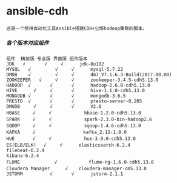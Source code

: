 # ansible-cdh
    这是一个使用自动化工具Ansible搭建CDH+公版hadoop集群的脚本。

##### 各个版本对应组件
    组件	精装版	专业版	界面版	组件版本
    JDK	  √	      √	    √	   jdk-8u102
    MYSQL	√	      √	    √	   mysql-5.7.22
    DMDB	√	      √	    √	   dm7_V7.1.6.3-Build(2017.08.08)
    ZOOKEEPER	√	  √	    √	   zookeeper-3.4.5-cdh5.13.0
    HADOOP	√	    √	    √	   hadoop-2.6.0-cdh5.13.0
    HIVE	  √	    √	    √	   hive-1.1.0-cdh5.13.0
    MONGODB	√	    √	    √	   mongodb-3.6.5
    PRESTO	√	    √	    √	   presto-server-0.205
    DMUDB	  √	    √	    √	   V2.0
    HBASE	　√	   √	        hbase-1.2.0-cdh5.13.0
    SPARK	　√	   √	        spark-2.3.0-bin-hadoop2.6
    SQOOP	　√	   √	        sqoop-1.4.6-cdh5.13.0
    KAFKA	　√	　	           kafka_2.12-1.0.0
    HUE	　	 √	   √	        hue-3.9.0-cdh5.13.0
    ES(ELB/ELK)	　√	   √	  elasticsearch-6.2.4
    filebeat-6.2.4
    kibana-6.2.4
    FLUME	　	     √	　	     flume-ng-1.6.0-cdh5.13.0
    Cloudera Manager 	　√	  cloudera-manager-cm5.13.0
    JSTORM		    √	    √	   jstorm-2.1.1
